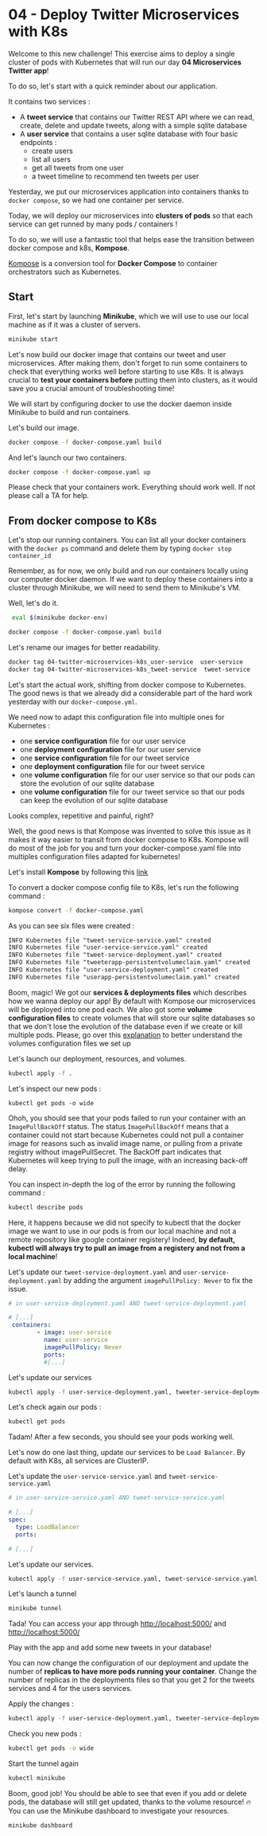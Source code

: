 # 04 - Deploy Twitter Microservices with K8s

Welcome to this new challenge!
This exercise aims to deploy a single cluster of pods with Kubernetes that will run our day **04 Microservices Twitter app**!

To do so, let's start with a quick reminder about our application.

It contains two services :

- A **tweet service** that contains our Twitter REST API where we can read, create, delete and update tweets, along with a simple sqlite database
- A **user service** that contains a user sqlite database with four basic endpoints :
  - create users
  - list all users
  - get all tweets from one user
  - a tweet timeline to recommend ten tweets per user

Yesterday, we put our microservices application into containers thanks to `docker compose`, so we had one container per service.

Today, we will deploy our microservices into **clusters of pods** so that each service can get runned by many pods / containers !

To do so, we will use a fantastic tool that helps ease the transition between docker compose and k8s, **Kompose**.

[Kompose](<https://kompose.io/user-guide/>) is a conversion tool for **Docker Compose** to container orchestrators such as Kubernetes.

## Start

First, let's start by launching **Minikube**, which we will use to use our local machine as if it was a cluster of servers.

```bash
minikube start
```

Let's now build our docker image that contains our tweet and user microservices.
After making them, don't forget to run some containers to check that everything works well before starting to use K8s.
It is always crucial to **test your containers before** putting them into clusters, as it would save you a crucial amount of troubleshooting time!

We will start by configuring docker to use the docker daemon inside Minikube to build and run containers.

Let's build our image.

```bash
docker compose -f docker-compose.yaml build
```

And let's launch our two containers.

```bash
docker compose -f docker-compose.yaml up
```

Please check that your containers work. Everything should work well. If not please call a TA for help.

## From docker compose to K8s

Let's stop our running containers. You can list all your docker containers with the `docker ps` command and delete them by typing `docker stop container_id`

Remember, as for now, we only build and run our containers locally using our computer docker daemon.
If we want to deploy these containers into a cluster through Minikube, we will need to send them to Minikube's VM.

Well, let's do it.

```bash
 eval $(minikube docker-env)
 ```

 ```bash
docker compose -f docker-compose.yaml build
```

Let's rename our images for better readability.

```bash
docker tag 04-twitter-microservices-k8s_user-service  user-service
docker tag 04-twitter-microservices-k8s_tweet-service  tweet-service
```

Let's start the actual work, shifting from docker compose to Kubernetes.
The good news is that we already did a considerable part of the hard work yesterday with our `docker-compose.yml`.

We need now to adapt this configuration file into multiple ones for Kubernetes :
- one **service configuration** file for our user service
- one **deployment configuration** file for our user service
- one **service configuration** file for our tweet service
- one **deployment configuration** file for our tweet service
- one **volume configuration** file for our user service so that our pods can store the evolution of our sqlite database
- one **volume configuration** file for our tweet service so that our pods can keep the evolution of our sqlite database

Looks complex, repetitive and painful, right?

Well, the good news is that Kompose was invented to solve this issue as it makes it way easier to transit from docker compose to K8s. Kompose will do most of the job for you and turn your docker-compose.yaml file into multiples configuration files adapted for kubernetes!

Let's install **Kompose** by following this [link](<https://kompose.io/installation/>)

To convert a docker compose config file to K8s, let's run the following command :

```bash
kompose convert -f docker-compose.yaml
```

As you can see six files were created :

```txt
INFO Kubernetes file "tweet-service-service.yaml" created
INFO Kubernetes file "user-service-service.yaml" created
INFO Kubernetes file "tweet-service-deployment.yaml" created
INFO Kubernetes file "tweeterapp-persistentvolumeclaim.yaml" created
INFO Kubernetes file "user-service-deployment.yaml" created
INFO Kubernetes file "userapp-persistentvolumeclaim.yaml" created
```


Boom, magic! We got our **services & deployments files** which describes how we wanna deploy our app!
By default with Kompose our microservices will be deployed into one pod each.
We also got some **volume configuration files** to create volumes that will store our sqlite databases so that we don't lose the evolution of the database even if we create or kill multiple pods. Please, go over this [explanation](<https://kubernetes.io/docs/concepts/storage/persistent-volumes/>) to better understand the volumes configuration files we set up

Let's launch our deployment, resources, and volumes.

```bash
kubectl apply -f .
```

Let's inspect our new pods :
```
kubectl get pods -o wide
```

Ohoh, you should see that your pods failed to run your container with an `ImagePullBackOff` status.
The status `ImagePullBackOff` means that a container could not start because Kubernetes could not pull a container image for reasons such as invalid image name, or pulling from a private registry without imagePullSecret.
The BackOff part indicates that Kubernetes will keep trying to pull the image, with an increasing back-off delay.

You can inspect in-depth the log of the error by running the following command :

```bash
kubectl describe pods
```

Here, it happens because we did not specify to kubectl that the docker image we want to use in our pods is from our local machine and not a remote repository like google container registery! Indeed, **by default, kubectl will always try to pull an image from a registery and not from a local machine**!

Let's update our `tweet-service-deployment.yaml` and `user-service-deployment.yaml` by adding the argument `imagePullPolicy: Never` to fix the issue.


```yaml
# in user-service-deployment.yaml AND tweet-service-deployment.yaml

# [...]
 containers:
        - image: user-service
          name: user-service
          imagePullPolicy: Never
          ports:
          #[...]
```

Let's update our services

```bash
kubectl apply -f user-service-deployment.yaml, tweeter-service-deployment.yaml
```

Let's check again our pods :

```bash
kubectl get pods
```
Tadam! After a few seconds, you should see your pods working well.

Let's now do one last thing, update our services to be `Load Balancer`.
By default with K8s, all services are ClusterIP.


Let's update the `user-service-service.yaml` and `tweet-service-service.yaml`

```yaml
# in user-service-service.yaml AND tweet-service-service.yaml

# [...]
spec:
  type: LoadBalancer
  ports:

# [...]
```

Let's update our services.
```bash
kubectl apply -f user-service-service.yaml, tweet-service-service.yaml
```

Let's launch a tunnel

```bash
minikube tunnel
```

Tada! You can access your app through <http://localhost:5000/> and <http://localhost:5000/>

Play with the app and add some new tweets in your database!

You can now change the configuration of our deployment and update the number of **replicas to have more pods running your container**. Change the number of replicas in the deployments files so that you get 2 for the tweets services and 4 for the users services.

Apply the changes :

```bash
kubectl apply -f user-service-deployment.yaml, tweeter-service-deployment.yaml
```

Check you new pods :

```bash
kubectl get pods -o wide
```


Start the tunnel again
```bash
kubectl minikube
```

Boom, good job! You should be able to see that even if you add or delete pods, the database will still get updated, thanks to the volume resource! 🔥
You can use the Minikube dashboard to investigate your resources.

```bash
minikube dashboard
```
